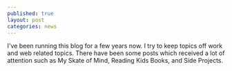 ```yaml
---
published: true
layout: post
categories: news
---
```


I've been running this blog for a few years now. I try to keep topics off work and web related topics. There have been some posts which received a lot of attention such as My Skate of Mind, Reading Kids Books, and Side Projects.